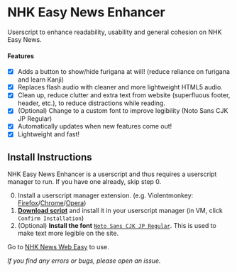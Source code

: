 # NHK Easy News Enhancer 
Userscript to enhance readability, usability and general cohesion on NHK Easy News.

#### Features
- [x] Adds a button to show/hide furigana at will! (reduce reliance on furigana and learn Kanji)
- [x] Replaces flash audio with cleaner and more lightweight HTML5 audio.
- [x] Clean up, reduce clutter and extra text from website (superfluous footer, header, etc.), to reduce distractions while reading.
- [x] (Optional) Change to a custom font to improve legibility (Noto Sans CJK JP Regular)
- [x] Automatically updates when new features come out!
- [x] Lightweight and fast!

## Install Instructions
NHK Easy News Enhancer is a userscript and thus requires a userscript manager to run. If you have one already, skip step 0.

0. Install a userscript manager extension. (e.g. Violentmonkey: [Firefox](https://addons.mozilla.org/en-US/firefox/addon/violentmonkey/)/[Chrome](https://chrome.google.com/webstore/detail/violentmonkey/jinjaccalgkegednnccohejagnlnfdag)/[Opera](https://addons.opera.com/en/extensions/details/violent-monkey/))
1. [**Download script**](https://raw.githubusercontent.com/theKKCD/EasyNews-Enhancer/master/EasyNews-Enhancer.user.js) and install it in your userscript manager (in VM, click `Confirm Installation`)
2. (Optional) **Install the font** [`Noto Sans CJK JP Regular`](https://github.com/googlei18n/noto-cjk/raw/master/NotoSansCJKjp-Regular.otf). This is used to make text more legible on the site.

Go to [NHK News Web Easy](http://www3.nhk.or.jp/news/easy/index.html) to use.

*If you find any errors or bugs, please open an issue.*
